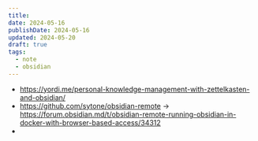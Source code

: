 ```yaml
---
title: 
date: 2024-05-16
publishDate: 2024-05-16
updated: 2024-05-20
draft: true
tags:
  - note
  - obsidian
---
```

 
- https://yordi.me/personal-knowledge-management-with-zettelkasten-and-obsidian/
- https://github.com/sytone/obsidian-remote -> https://forum.obsidian.md/t/obsidian-remote-running-obsidian-in-docker-with-browser-based-access/34312
- 